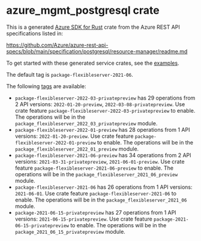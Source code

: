 # azure_mgmt_postgresql crate

This is a generated [Azure SDK for Rust](https://github.com/Azure/azure-sdk-for-rust) crate from the Azure REST API specifications listed in:

https://github.com/Azure/azure-rest-api-specs/blob/main/specification/postgresql/resource-manager/readme.md

To get started with these generated service crates, see the [examples](https://github.com/Azure/azure-sdk-for-rust/blob/main/services/README.md#examples).

The default tag is `package-flexibleserver-2021-06`.

The following [tags](https://github.com/Azure/azure-sdk-for-rust/blob/main/services/tags.md) are available:

- `package-flexibleserver-2022-03-privatepreview` has 29 operations from 2 API versions: `2022-01-20-preview`, `2022-03-08-privatepreview`. Use crate feature `package-flexibleserver-2022-03-privatepreview` to enable. The operations will be in the `package_flexibleserver_2022_03_privatepreview` module.
- `package-flexibleserver-2022-01-preview` has 28 operations from 1 API versions: `2022-01-20-preview`. Use crate feature `package-flexibleserver-2022-01-preview` to enable. The operations will be in the `package_flexibleserver_2022_01_preview` module.
- `package-flexibleserver-2021-06-preview` has 34 operations from 2 API versions: `2021-03-31-privatepreview`, `2021-06-01-preview`. Use crate feature `package-flexibleserver-2021-06-preview` to enable. The operations will be in the `package_flexibleserver_2021_06_preview` module.
- `package-flexibleserver-2021-06` has 26 operations from 1 API versions: `2021-06-01`. Use crate feature `package-flexibleserver-2021-06` to enable. The operations will be in the `package_flexibleserver_2021_06` module.
- `package-2021-06-15-privatepreview` has 27 operations from 1 API versions: `2021-06-15-privatepreview`. Use crate feature `package-2021-06-15-privatepreview` to enable. The operations will be in the `package_2021_06_15_privatepreview` module.